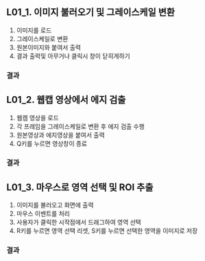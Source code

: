 ## L01_1. 이미지 불러오기 및 그레이스케일 변환
1. 이미지를 로드
2. 그레이스케일로 변환
3. 원본이미지와 붙여서 출력
4. 결과 출력및 아무거나 클릭시 창이 닫히게하기

### 결과

## L01_2. 웹캡 영상에서 에지 검출
1. 웹캠 영상을 로드
2. 각 프레임을 그레이스케일로 변환 후 에지 검출 수행
3. 원본영상과 에지영상을 붙여서 출력
4. Q키를 누르면 영상창이 종료

### 결과

## L01_3. 마우스로 영역 선택 및 ROI 추출
1. 이미지를 불러오고 화면에 출력
2. 마우스 이벤트를 처리
3. 사용자가 클릭한 시작점에서 드래그하여 영역 선택
4. R키를 누르면 영역 선택 리셋, S키를 누르면 선택한 영역을 이미지로 저장

### 결과
